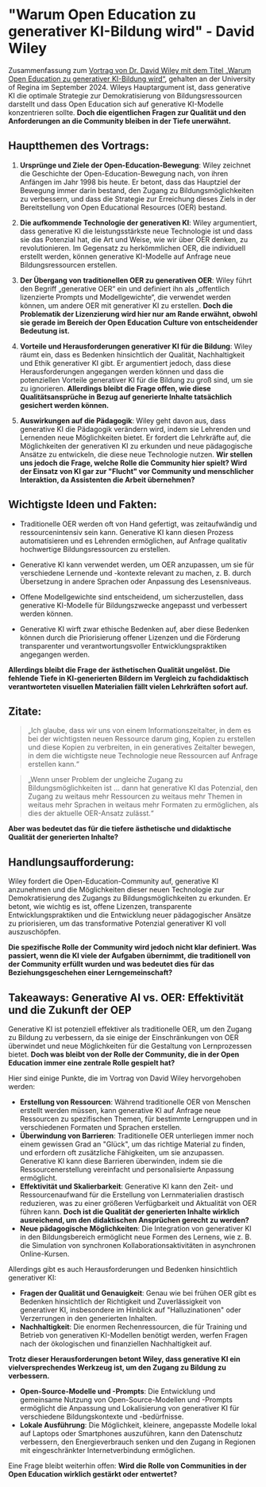 # "Warum Open Education zu generativer KI-Bildung wird" - David Wiley

Zusammenfassung zum [Vortrag von Dr. David Wiley mit dem Titel „Warum Open Education zu generativer KI-Bildung wird“](https://www.youtube.com/watch?v=WpcE7ihlUDo), gehalten an der University of Regina im September 2024. Wileys Hauptargument ist, dass generative KI die optimale Strategie zur Demokratisierung von Bildungsressourcen darstellt und dass Open Education sich auf generative KI-Modelle konzentrieren sollte. **Doch die eigentlichen Fragen zur Qualität und den Anforderungen an die Community bleiben in der Tiefe unerwähnt.**

## Hauptthemen des Vortrags:

1. **Ursprünge und Ziele der Open-Education-Bewegung**: Wiley zeichnet die Geschichte der Open-Education-Bewegung nach, von ihren Anfängen im Jahr 1998 bis heute. Er betont, dass das Hauptziel der Bewegung immer darin bestand, den Zugang zu Bildungsmöglichkeiten zu verbessern, und dass die Strategie zur Erreichung dieses Ziels in der Bereitstellung von Open Educational Resources (OER) bestand.
   
2. **Die aufkommende Technologie der generativen KI**: Wiley argumentiert, dass generative KI die leistungsstärkste neue Technologie ist und dass sie das Potenzial hat, die Art und Weise, wie wir über OER denken, zu revolutionieren. Im Gegensatz zu herkömmlichen OER, die individuell erstellt werden, können generative KI-Modelle auf Anfrage neue Bildungsressourcen erstellen.
   
3. **Der Übergang von traditionellen OER zu generativen OER**: Wiley führt den Begriff „generative OER“ ein und definiert ihn als „offentlich lizenzierte Prompts und Modellgewichte“, die verwendet werden können, um andere OER mit generativer KI zu erstellen. **Doch die Problematik der Lizenzierung wird hier nur am Rande erwähnt, obwohl sie gerade im Bereich der Open Education Culture von entscheidender Bedeutung ist.**

4. **Vorteile und Herausforderungen generativer KI für die Bildung**: Wiley räumt ein, dass es Bedenken hinsichtlich der Qualität, Nachhaltigkeit und Ethik generativer KI gibt. Er argumentiert jedoch, dass diese Herausforderungen angegangen werden können und dass die potenziellen Vorteile generativer KI für die Bildung zu groß sind, um sie zu ignorieren. **Allerdings bleibt die Frage offen, wie diese Qualitätsansprüche in Bezug auf generierte Inhalte tatsächlich gesichert werden können.**

5. **Auswirkungen auf die Pädagogik**: Wiley geht davon aus, dass generative KI die Pädagogik verändern wird, indem sie Lehrenden und Lernenden neue Möglichkeiten bietet. Er fordert die Lehrkräfte auf, die Möglichkeiten der generativen KI zu erkunden und neue pädagogische Ansätze zu entwickeln, die diese neue Technologie nutzen. 
**Wir stellen uns jedoch die Frage, welche Rolle die Community hier spielt? Wird der Einsatz von KI gar zur "Flucht" vor Community und menschlicher Interaktion, da Assistenten die Arbeit übernehmen?**

## Wichtigste Ideen und Fakten:

* Traditionelle OER werden oft von Hand gefertigt, was zeitaufwändig und ressourcenintensiv sein kann. Generative KI kann diesen Prozess automatisieren und es Lehrenden ermöglichen, auf Anfrage qualitativ hochwertige Bildungsressourcen zu erstellen.
* Generative KI kann verwendet werden, um OER anzupassen, um sie für verschiedene Lernende und -kontexte relevant zu machen, z. B. durch Übersetzung in andere Sprachen oder Anpassung des Lesensniveaus.

* Offene Modellgewichte sind entscheidend, um sicherzustellen, dass generative KI-Modelle für Bildungszwecke angepasst und verbessert werden können.
* Generative KI wirft zwar ethische Bedenken auf, aber diese Bedenken können durch die Priorisierung offener Lizenzen und die Förderung transparenter und verantwortungsvoller Entwicklungspraktiken angegangen werden.

**Allerdings bleibt die Frage der ästhetischen Qualität  ungelöst. Die fehlende Tiefe in KI-generierten Bildern im Vergleich zu fachdidaktisch verantworteten visuellen Materialien fällt vielen Lehrkräften sofort auf.**

## Zitate:

> „Ich glaube, dass wir uns von einem Informationszeitalter, in dem es bei der wichtigsten neuen Ressource darum ging, Kopien zu erstellen und diese Kopien zu verbreiten, in ein generatives Zeitalter bewegen, in dem die wichtigste neue Technologie neue Ressourcen auf Anfrage erstellen kann.“

> „Wenn unser Problem der ungleiche Zugang zu Bildungsmöglichkeiten ist ... dann hat generative KI das Potenzial, den Zugang zu weitaus mehr Ressourcen zu weitaus mehr Themen in weitaus mehr Sprachen in weitaus mehr Formaten zu ermöglichen, als dies der aktuelle OER-Ansatz zulässt.“ 

**Aber was bedeutet das für die tiefere ästhetische und didaktische Qualität der generierten Inhalte?**

## Handlungsaufforderung:

Wiley fordert die Open-Education-Community auf, generative KI anzunehmen und die Möglichkeiten dieser neuen Technologie zur Demokratisierung des Zugangs zu Bildungsmöglichkeiten zu erkunden. Er betont, wie wichtig es ist, offene Lizenzen, transparente Entwicklungspraktiken und die Entwicklung neuer pädagogischer Ansätze zu priorisieren, um das transformative Potenzial generativer KI voll auszuschöpfen. 

**Die spezifische Rolle der Community wird jedoch nicht klar definiert. Was passiert, wenn die KI viele der Aufgaben übernimmt, die traditionell von der Community erfüllt wurden und was bedeutet dies für das Beziehungsgeschehen einer Lerngemeinschaft?**

## Takeaways: Generative AI vs. OER: Effektivität und die Zukunft der OEP

Generative KI ist potenziell effektiver als traditionelle OER, um den Zugang zu Bildung zu verbessern, da sie einige der Einschränkungen von OER überwindet und neue Möglichkeiten für die Gestaltung von Lernprozessen bietet.
**Doch was bleibt von der Rolle der Community, die in der Open Education immer eine zentrale Rolle gespielt hat?**

Hier sind einige Punkte, die im Vortrag von David Wiley hervorgehoben werden:

* **Erstellung von Ressourcen**: Während traditionelle OER von Menschen erstellt werden müssen, kann generative KI auf Anfrage neue Ressourcen zu spezifischen Themen, für bestimmte Lerngruppen und in verschiedenen Formaten und Sprachen erstellen.
* **Überwindung von Barrieren**: Traditionelle OER unterliegen immer noch einem gewissen Grad an "Glück", um das richtige Material zu finden, und erfordern oft zusätzliche Fähigkeiten, um sie anzupassen. Generative KI kann diese Barrieren überwinden, indem sie die Ressourcenerstellung vereinfacht und personalisierte Anpassung ermöglicht. 
* **Effektivität und Skalierbarkeit**: Generative KI kann den Zeit- und Ressourcenaufwand für die Erstellung von Lernmaterialien drastisch reduzieren, was zu einer größeren Verfügbarkeit und Aktualität von OER führen kann. **Doch ist die Qualität der generierten Inhalte wirklich ausreichend, um den didaktischen Ansprüchen gerecht zu werden?**
* **Neue pädagogische Möglichkeiten**: Die Integration von generativer KI in den Bildungsbereich ermöglicht neue Formen des Lernens, wie z. B. die Simulation von synchronen Kollaborationsaktivitäten in asynchronen Online-Kursen.

Allerdings gibt es auch Herausforderungen und Bedenken hinsichtlich generativer KI:

* **Fragen der Qualität und Genauigkeit**: Genau wie bei frühen OER gibt es Bedenken hinsichtlich der Richtigkeit und Zuverlässigkeit von generativer KI, insbesondere im Hinblick auf "Halluzinationen" oder Verzerrungen in den generierten Inhalten. 
* **Nachhaltigkeit**: Die enormen Rechenressourcen, die für Training und Betrieb von generativen KI-Modellen benötigt werden, werfen Fragen nach der ökologischen und finanziellen Nachhaltigkeit auf.

**Trotz dieser Herausforderungen betont Wiley, dass generative KI ein vielversprechendes Werkzeug ist, um den Zugang zu Bildung zu verbessern.**

* **Open-Source-Modelle und -Prompts**: Die Entwicklung und gemeinsame Nutzung von Open-Source-Modellen und -Prompts ermöglicht die Anpassung und Lokalisierung von generativer KI für verschiedene Bildungskontexte und -bedürfnisse. 
* **Lokale Ausführung**: Die Möglichkeit, kleinere, angepasste Modelle lokal auf Laptops oder Smartphones auszuführen, kann den Datenschutz verbessern, den Energieverbrauch senken und den Zugang in Regionen mit eingeschränkter Internetverbindung ermöglichen. 

Eine Frage bleibt weiterhin offen:
**Wird die Rolle von Communities in der Open Education wirklich gestärkt oder entwertet?**